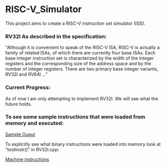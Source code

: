 # RISC-V_Simulator

This project aims to create a RISC-V instruction set simulator (ISS).

### RV32I As described in the specification:

"Although it is convenient to speak of the RISC-V ISA, RISC-V is actually a family of related ISAs, of which there are currently four base ISAs. Each base integer instruction set is characterized by the width of the integer registers and the corresponding size of the address space and by the number of integer registers. There are two primary base integer variants, RV32I and RV64I ..."

### Current Progress:

As of now I am only attempting to implement RV32I. We will see what the future holds.

### To see some sample instructions that were loaded from memory and executed:

[Sample Ouput](https://github.com/satchelfrost/RISC-V_Simulator/blob/master/output)

To explicitly see what binary instructions were loaded into memory look at "testInstr()" in RV32I.cpp:

[Machine instructions](https://github.com/satchelfrost/RISC-V_Simulator/blob/master/src/RV32I.cpp)
